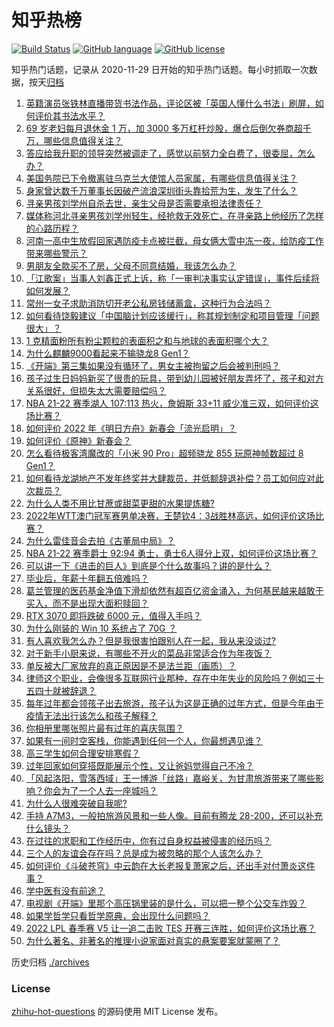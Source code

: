 # 知乎热榜
[![Build Status](https://github.com/ToWeLong/zhihu-hot-questions/workflows/CI/badge.svg)](https://github.com/ToWeLong/zhihu-hot-questions/actions)
[![GitHub language](https://img.shields.io/badge/language-golang-orange.svg)](https://golang.org/)
[![GitHub license](https://img.shields.io/github/license/ToWeLong/zhihu-hot-questions)](https://github.com/ToWeLong/zhihu-hot-questions/blob/main/LICENSE)

知乎热门话题，记录从 2020-11-29 日开始的知乎热门话题。每小时抓取一次数据，按天[归档](./archives)

<!-- BEGIN -->

1. [英籍演员张铁林直播带货书法作品，评论区被「英国人懂什么书法」刷屏，如何评价其书法水平？](https://www.zhihu.com/question/512956111)
1. [69 岁老妇每月退休金 1 万，加 3000 多万杠杆炒股，爆仓后倒欠券商超千万，哪些信息值得关注？](https://www.zhihu.com/question/512939783)
1. [答应给我升职的领导突然被调走了，感觉以前努力全白费了，很委屈，怎么办？](https://www.zhihu.com/question/512525694)
1. [美国务院已下令撤离驻乌克兰大使馆人员家属，有哪些信息值得关注？](https://www.zhihu.com/question/512940659)
1. [身家曾达数千万董事长因破产流浪深圳街头靠拾荒为生，发生了什么？](https://www.zhihu.com/question/511758591)
1. [寻亲男孩刘学州自杀去世，亲生父母是否需要承担法律责任？](https://www.zhihu.com/question/513061387)
1. [媒体称河北寻亲男孩刘学州轻生，经抢救无效死亡，在寻亲路上他经历了怎样的心路历程？](https://www.zhihu.com/question/513063032)
1. [河南一高中生放假回家遇防疫卡点被拦截，母女俩大雪中冻一夜，给防疫工作带来哪些警示？](https://www.zhihu.com/question/513064868)
1. [男朋友全款买不了房，父母不同意结婚，我该怎么办？](https://www.zhihu.com/question/512908153)
1. [「江歌案」当事人刘鑫正式上诉，称「一审判决事实认定错误」，事件后续将如何发展？](https://www.zhihu.com/question/513087459)
1. [常州一女子求助消防切开老公私房钱储蓄盒，这种行为合法吗？](https://www.zhihu.com/question/512801103)
1. [如何看待饶毅建议「中国脑计划应该缓行」，称其规划制定和项目管理「问题很大」？](https://www.zhihu.com/question/513005269)
1. [1 克精面粉所有粉尘颗粒的表面积之和与地球的表面积哪个大？](https://www.zhihu.com/question/511429449)
1. [为什么麒麟9000看起来不输骁龙8 Gen1？](https://www.zhihu.com/question/506894246)
1. [《开端》第三集如果没有循环了，男女主被拘留之后会被判刑吗？](https://www.zhihu.com/question/511925645)
1. [孩子过生日妈妈新买了很贵的玩具，带到幼儿园被好朋友弄坏了，孩子和对方关系很好，但损失太大需要赔偿吗？](https://www.zhihu.com/question/512435128)
1. [NBA 21-22 赛季湖人 107:113 热火，詹姆斯 33+11 威少准三双，如何评价这场比赛？](https://www.zhihu.com/question/513060389)
1. [如何评价 2022 年《明日方舟》新春会「流光启明」？](https://www.zhihu.com/question/513019831)
1. [如何评价《原神》新春会？](https://www.zhihu.com/question/512765682)
1. [怎么看待极客湾魔改的「小米 90 Pro」超频骁龙 855 玩原神帧数超过 8 Gen1？](https://www.zhihu.com/question/513035397)
1. [如何看待龙湖地产不发年终奖并大肆裁员，并低额辞退补偿？员工如何应对此次裁员？](https://www.zhihu.com/question/512200421)
1. [为什么人类不用比甘蔗或甜菜更甜的水果提炼糖?](https://www.zhihu.com/question/510390794)
1. [2022年WTT澳门冠军赛男单决赛，王楚钦4：3战胜林高远，如何评价这场比赛？](https://www.zhihu.com/question/513024743)
1. [为什么雷佳音会去拍《古董局中局》？](https://www.zhihu.com/question/504665199)
1. [NBA 21-22 赛季爵士 92:94 勇士，勇士6人得分上双，如何评价这场比赛？](https://www.zhihu.com/question/513065998)
1. [可以讲一下《进击的巨人》到底是个什么故事吗？讲的是什么？](https://www.zhihu.com/question/59889547)
1. [毕业后，年薪十年翻五倍难吗？](https://www.zhihu.com/question/492373414)
1. [葛兰管理的医药基金净值下滑却依然有超百亿资金涌入，为何基民越来越敢于买入，而不是出现大面积赎回？](https://www.zhihu.com/question/512901406)
1. [RTX 3070 即将跌破 6000 元，值得入手吗？](https://www.zhihu.com/question/491736341)
1. [为什么刚装的 Win 10 系统占了 70G ？](https://www.zhihu.com/question/512069980)
1. [有人喜欢我怎么办？但是我很害怕跟别人在一起，我从来没谈过?](https://www.zhihu.com/question/513066491)
1. [对于新手小厨来说，有哪些不开火的菜品非常适合作为年夜饭？](https://www.zhihu.com/question/511400571)
1. [单反被大厂家放弃的真正原因是不是法兰距（画质）？](https://www.zhihu.com/question/512621290)
1. [律师这个职业，会像很多互联网行业那种，存在中年失业的风险吗？例如三十五四十就被辞退？](https://www.zhihu.com/question/512780017)
1. [每年过年都会领孩子出去旅游，孩子认为这是正确的过年方式，但是今年由于疫情无法出行该怎么和孩子解释？](https://www.zhihu.com/question/512639012)
1. [你相册里哪张照片最有过年的喜庆氛围？](https://www.zhihu.com/question/511968758)
1. [如果有一间时空客栈，你能遇到任何一个人，你最想遇见谁？](https://www.zhihu.com/question/510485562)
1. [高三学生如何合理安排寒假？](https://www.zhihu.com/question/54694752)
1. [过年回家如何穿搭既能展示个性，又让爸妈觉得自己不冷？](https://www.zhihu.com/question/512115390)
1. [「风起洛阳，雪落西域」王一博游「丝路」嘉峪关，为甘肃旅游带来了哪些影响？你会为了一个人去一座城吗？](https://www.zhihu.com/question/511575476)
1. [为什么人很难突破自我呢?](https://www.zhihu.com/question/513045025)
1. [手持 A7M3，一般拍旅游风景和一些人像。目前有腾龙 28-200，还可以补充什么镜头？](https://www.zhihu.com/question/512228384)
1. [在过往的求职和工作经历中，你有过自身权益被侵害的经历吗？](https://www.zhihu.com/question/511460127)
1. [三个人的友谊会存在吗？总是成为被忽略的那个人该怎么办？](https://www.zhihu.com/question/510323417)
1. [如何评价《斗破苍穹》中云韵在大长老报复萧家之后，还出手对付萧炎这件事？](https://www.zhihu.com/question/509819703)
1. [学中医有没有前途？](https://www.zhihu.com/question/56437735)
1. [电视剧《开端》里那个高压锅里装的是什么，可以把一整个公交车炸毁？](https://www.zhihu.com/question/511811874)
1. [如果学哲学只看哲学原典，会出现什么问题吗？](https://www.zhihu.com/question/498470470)
1. [2022 LPL 春季赛 V5 让一追二击败 TES 开赛三连胜，如何评价这场比赛？](https://www.zhihu.com/question/513002256)
1. [为什么著名、非著名的推理小说家面对真实的悬案要案就蒙圈了？](https://www.zhihu.com/question/51404208)

<!-- END -->

历史归档 [./archives](./archives)


### License
[zhihu-hot-questions](https://github.com/towelong/zhihu-hot-questions) 的源码使用 MIT License 发布。